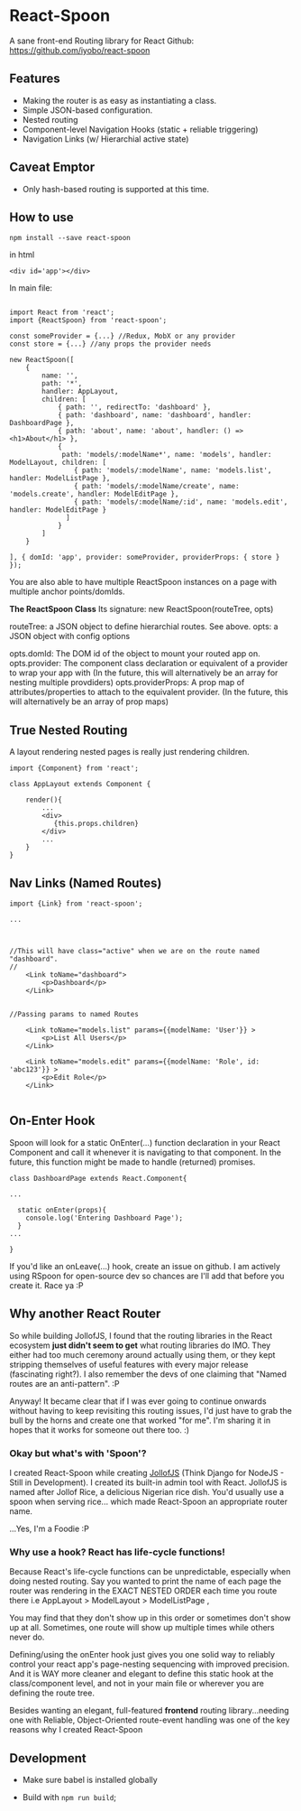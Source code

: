 # React-Spoon

A sane front-end Routing library for React
Github: https://github.com/iyobo/react-spoon



## Features
* Making the router is as easy as instantiating a class.
* Simple JSON-based configuration.
* Nested routing
* Component-level Navigation Hooks (static + reliable triggering)
* Navigation Links (w/ Hierarchial active state)


## Caveat Emptor
* Only hash-based routing is supported at this time.


## How to use

```
npm install --save react-spoon
```


in html
```
<div id='app'></div>
```

In main file:
```

import React from 'react';
import {ReactSpoon} from 'react-spoon';

const someProvider = {...} //Redux, MobX or any provider
const store = {...} //any props the provider needs

new ReactSpoon([
    {
        name: '',
        path: '*',
        handler: AppLayout,
        children: [
            { path: '', redirectTo: 'dashboard' },
            { path: 'dashboard', name: 'dashboard', handler: DashboardPage },
            { path: 'about', name: 'about', handler: () => <h1>About</h1> },
            {
             path: 'models/:modelName*', name: 'models', handler: ModelLayout, children: [
                { path: 'models/:modelName', name: 'models.list', handler: ModelListPage },
                { path: 'models/:modelName/create', name: 'models.create', handler: ModelEditPage },
                { path: 'models/:modelName/:id', name: 'models.edit', handler: ModelEditPage }
              ]
            }
        ]
    }

], { domId: 'app', provider: someProvider, providerProps: { store } });
```

You are also able to have multiple ReactSpoon instances on a page with multiple anchor points/domIds.

**The ReactSpoon Class** 
Its signature: new ReactSpoon(routeTree, opts)

routeTree: a JSON object to define hierarchial routes. See above.
opts: a JSON object with config options

opts.domId: The DOM id of the object to mount your routed app on.
opts.provider: The component class declaration or equivalent of a provider to wrap your app with (In the future, this will alternatively be an array for nesting multiple provdiders)
opts.providerProps: A prop map of attributes/properties to attach to the equivalent provider. (In the future, this will alternatively be an array of prop maps)


## True Nested Routing
A layout rendering nested pages is really just rendering children.
```
import {Component} from 'react';

class AppLayout extends Component {
    
    render(){
        ...
        <div>
           {this.props.children}
        </div>
        ...
    }
}
```

## Nav Links (Named Routes)

```
import {Link} from 'react-spoon';

...



//This will have class="active" when we are on the route named "dashboard".
//
    <Link toName="dashboard">
        <p>Dashboard</p>
    </Link>


//Passing params to named Routes

    <Link toName="models.list" params={{modelName: 'User'}} >
        <p>List All Users</p>
    </Link>

    <Link toName="models.edit" params={{modelName: 'Role', id: 'abc123'}} >
        <p>Edit Role</p>
    </Link>


```

## On-Enter Hook

Spoon will look for a static OnEnter(...) function declaration in your React Component and call it whenever it is navigating to that component.
In the future, this function might be made to handle (returned) promises.

```
class DashboardPage extends React.Component{

...

  static onEnter(props){
    console.log('Entering Dashboard Page');
  }
...

}
```

If you'd like an onLeave(...) hook, create an issue on github. I am actively using RSpoon for open-source dev so chances are I'll add that before you create it. Race ya :P

## Why another React Router

So while building JollofJS, I found that the routing libraries in the React ecosystem **just didn't seem to get** what routing libraries do IMO.
They either had too much ceremony around actually using them, or they kept stripping themselves of useful features with every major release (fascinating right?).
I also remember the devs of one claiming that "Named routes are an anti-pattern". :P

Anyway! It became clear that if I was ever going to continue onwards without having to keep revisiting this routing issues, I'd just have to grab the bull by the horns and create one that worked "for me".
I'm sharing it in hopes that it works for someone out there too. :)

### Okay but what's with 'Spoon'?

I created React-Spoon while creating [JollofJS](http://github.com/iyobo/jollofjs) (Think Django for NodeJS - Still in Development). 
I created its built-in admin tool with React.
JollofJS is named after Jollof Rice, a delicious Nigerian rice dish.
You'd usually use a spoon when serving rice... which made React-Spoon an appropriate router name.

...Yes, I'm a Foodie :P


### Why use a hook? React has life-cycle functions!

Because React's life-cycle functions can be unpredictable, especially when doing nested routing.
Say you wanted to print the name of each page the router was rendering in the EXACT NESTED ORDER each time you route there i.e AppLayout > ModelLayout > ModelListPage ,

You may find that they don't show up in this order or sometimes don't show up at all. Sometimes, one route will show up multiple times while others never do.

Defining/using the onEnter hook just gives you one solid way to reliably control your react app's page-nesting sequencing with improved precision.
And it is WAY more cleaner and elegant to define this static hook at the class/component level, and not in your main file or wherever you are defining the route tree.

Besides wanting an elegant, full-featured **frontend** routing library...needing one with Reliable, Object-Oriented route-event handling was one of the key reasons why I created React-Spoon




## Development

* Make sure babel is installed globally

* Build with `npm run build`;
